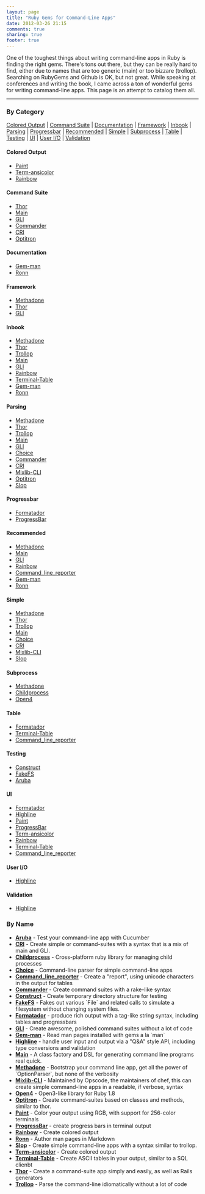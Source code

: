 ```yaml
---
layout: page
title: "Ruby Gems for Command-Line Apps"
date: 2012-03-26 21:15
comments: true
sharing: true
footer: true
---
```

One of the toughest things about writing command-line apps in Ruby is finding the right gems.  There's tons out there, but they
can be really hard to find, either due to names that are too generic (main) or too bizzare (trollop).  Searching on RubyGems and
Github is OK, but not great.  While speaking at conferences and writing the book, I came across a ton of wonderful
gems for writing command-line apps.  This page is an attempt to catalog them all.

----



### By Category
<a href='#tag-colored_output'>Colored Output</a> | <a href='#tag-command_suite'>Command Suite</a> | <a href='#tag-documentation'>Documentation</a> | <a href='#tag-framework'>Framework</a> | <a href='#tag-inbook'>Inbook</a> | <a href='#tag-parsing'>Parsing</a> | <a href='#tag-progressbar'>Progressbar</a> | <a href='#tag-recommended'>Recommended</a> | <a href='#tag-simple'>Simple</a> | <a href='#tag-subprocess'>Subprocess</a> | <a href='#tag-table'>Table</a> | <a href='#tag-testing'>Testing</a> | <a href='#tag-ui'>UI</a> | <a href='#tag-user_io'>User I/O</a> | <a href='#tag-validation'>Validation</a>


<a name='tag-colored_output'></a>
#### Colored Output
* <a href='#gem-paint'>Paint</a>
* <a href='#gem-termansicolor'>Term-ansicolor</a>
* <a href='#gem-rainbow'>Rainbow</a>

<a name='tag-command_suite'></a>
#### Command Suite
* <a href='#gem-thor'>Thor</a>
* <a href='#gem-main'>Main</a>
* <a href='#gem-gli'>GLI</a>
* <a href='#gem-commander'>Commander</a>
* <a href='#gem-cri'>CRI</a>
* <a href='#gem-optitron'>Optitron</a>

<a name='tag-documentation'></a>
#### Documentation
* <a href='#gem-gemman'>Gem-man</a>
* <a href='#gem-ronn'>Ronn</a>

<a name='tag-framework'></a>
#### Framework
* <a href='#gem-methadone'>Methadone</a>
* <a href='#gem-thor'>Thor</a>
* <a href='#gem-gli'>GLI</a>

<a name='tag-inbook'></a>
#### Inbook
* <a href='#gem-methadone'>Methadone</a>
* <a href='#gem-thor'>Thor</a>
* <a href='#gem-trollop'>Trollop</a>
* <a href='#gem-main'>Main</a>
* <a href='#gem-gli'>GLI</a>
* <a href='#gem-rainbow'>Rainbow</a>
* <a href='#gem-terminaltable'>Terminal-Table</a>
* <a href='#gem-gemman'>Gem-man</a>
* <a href='#gem-ronn'>Ronn</a>

<a name='tag-parsing'></a>
#### Parsing
* <a href='#gem-methadone'>Methadone</a>
* <a href='#gem-thor'>Thor</a>
* <a href='#gem-trollop'>Trollop</a>
* <a href='#gem-main'>Main</a>
* <a href='#gem-gli'>GLI</a>
* <a href='#gem-choice'>Choice</a>
* <a href='#gem-commander'>Commander</a>
* <a href='#gem-cri'>CRI</a>
* <a href='#gem-mixlib'>Mixlib-CLI</a>
* <a href='#gem-optitron'>Optitron</a>
* <a href='#gem-slop'>Slop</a>

<a name='tag-progressbar'></a>
#### Progressbar
* <a href='#gem-formatador'>Formatador</a>
* <a href='#gem-progress_bar'>ProgressBar</a>

<a name='tag-recommended'></a>
#### Recommended
* <a href='#gem-methadone'>Methadone</a>
* <a href='#gem-main'>Main</a>
* <a href='#gem-gli'>GLI</a>
* <a href='#gem-rainbow'>Rainbow</a>
* <a href='#gem-commandlinereporter'>Command_line_reporter</a>
* <a href='#gem-gemman'>Gem-man</a>
* <a href='#gem-ronn'>Ronn</a>

<a name='tag-simple'></a>
#### Simple
* <a href='#gem-methadone'>Methadone</a>
* <a href='#gem-thor'>Thor</a>
* <a href='#gem-trollop'>Trollop</a>
* <a href='#gem-main'>Main</a>
* <a href='#gem-choice'>Choice</a>
* <a href='#gem-cri'>CRI</a>
* <a href='#gem-mixlib'>Mixlib-CLI</a>
* <a href='#gem-slop'>Slop</a>

<a name='tag-subprocess'></a>
#### Subprocess
* <a href='#gem-methadone'>Methadone</a>
* <a href='#gem-childprocess'>Childprocess</a>
* <a href='#gem-open4'>Open4</a>

<a name='tag-table'></a>
#### Table
* <a href='#gem-formatador'>Formatador</a>
* <a href='#gem-terminaltable'>Terminal-Table</a>
* <a href='#gem-commandlinereporter'>Command_line_reporter</a>

<a name='tag-testing'></a>
#### Testing
* <a href='#gem-construct'>Construct</a>
* <a href='#gem-fakefs'>FakeFS</a>
* <a href='#gem-aruba'>Aruba</a>

<a name='tag-ui'></a>
#### UI
* <a href='#gem-formatador'>Formatador</a>
* <a href='#gem-highline'>Highline</a>
* <a href='#gem-paint'>Paint</a>
* <a href='#gem-progress_bar'>ProgressBar</a>
* <a href='#gem-termansicolor'>Term-ansicolor</a>
* <a href='#gem-rainbow'>Rainbow</a>
* <a href='#gem-terminaltable'>Terminal-Table</a>
* <a href='#gem-commandlinereporter'>Command_line_reporter</a>

<a name='tag-user_io'></a>
#### User I/O
* <a href='#gem-highline'>Highline</a>

<a name='tag-validation'></a>
#### Validation
* <a href='#gem-highline'>Highline</a>






<a name='alpha'></a>
### By Name
<ul>
<a name='gem-aruba'></a>
<li><strong><a href='https://github.com/cucumber/aruba'>Aruba</a></strong> - Test your command-line app with Cucumber</li>
<a name='gem-cri'></a>
<li><strong><a href='https:/github.com/ddfreyne/cri'>CRI</a></strong> - Create simple or command-suites with a syntax that is a mix of main and GLI.</li>
<a name='gem-childprocess'></a>
<li><strong><a href='https://github.com/jarib/childprocess'>Childprocess</a></strong> - Cross-platform ruby library for managing child processes</li>
<a name='gem-choice'></a>
<li><strong><a href='https:/github.com/defunkt/choice'>Choice</a></strong> - Command-line parser for simple command-line apps</li>
<a name='gem-commandlinereporter'></a>
<li><strong><a href='https://github.com/wbailey/command_line_reporter'>Command_line_reporter</a></strong> - Create a "report", using unicode characters in the output for tables</li>
<a name='gem-commander'></a>
<li><strong><a href='https:/github.com/visionmedia/commander'>Commander</a></strong> - Create command suites with a rake-like syntax</li>
<a name='gem-construct'></a>
<li><strong><a href='https:/github.com/devver/construct'>Construct</a></strong> - Create temporary directory structure for testing</li>
<a name='gem-fakefs'></a>
<li><strong><a href='https:/github.com/defunkt/fakefs'>FakeFS</a></strong> - Fakes out various `File` and related calls to simulate a filesystem without changing system files.</li>
<a name='gem-formatador'></a>
<li><strong><a href='https:/github.com/geemus/formatador'>Formatador</a></strong> - produce rich output with a tag-like string syntax, including tables and progressbars</li>
<a name='gem-gli'></a>
<li><strong><a href='http://github.com/davetron5000/gli'>GLI</a></strong> - Create awesome, polished command suites without a lot of code</li>
<a name='gem-gemman'></a>
<li><strong><a href='https://github.com/defunkt/gem-man'>Gem-man</a></strong> - Read man pages installed with gems a la `man`</li>
<a name='gem-highline'></a>
<li><strong><a href='https:/github.com/JEG2/highline'>Highline</a></strong> - handle user input and output via a "Q&A" style API, including type conversions and validation</li>
<a name='gem-main'></a>
<li><strong><a href='http://github.com/ahoward/main'>Main</a></strong> - A class factory and DSL for generating command line programs real quick.</li>
<a name='gem-methadone'></a>
<li><strong><a href='http://www.github.com/davetron5000/methadone'>Methadone</a></strong> - Bootstrap your command line app, get all the power of `OptionParser`, but none of the verbosity</li>
<a name='gem-mixlib'></a>
<li><strong><a href='https:/github.com/opscode/mixlib-cli'>Mixlib-CLI</a></strong> - Maintained by Opscode, the maintainers of chef, this can create simple command-line apps in a readable, if verbose, syntax</li>
<a name='gem-open4'></a>
<li><strong><a href='https://github.com/ahoward/open4'>Open4</a></strong> - Open3-like library for Ruby 1.8</li>
<a name='gem-optitron'></a>
<li><strong><a href='https:/github.com/joshbuddy/optitron'>Optitron</a></strong> - Create command-suites based on classes and methods, similar to thor.</li>
<a name='gem-paint'></a>
<li><strong><a href='https:/github.com/janlelis/paint'>Paint</a></strong> - Color your output using RGB, with support for 256-color terminals</li>
<a name='gem-progress_bar'></a>
<li><strong><a href='https:/github.com/paul/progress_bar'>ProgressBar</a></strong> - create progress bars in terminal output</li>
<a name='gem-rainbow'></a>
<li><strong><a href='https://github.com/sickill/rainbow'>Rainbow</a></strong> - Create colored output</li>
<a name='gem-ronn'></a>
<li><strong><a href='https://github.com/rtomayko/ronn'>Ronn</a></strong> - Author man pages in Markdown</li>
<a name='gem-slop'></a>
<li><strong><a href='https:/github.com/injekt/slop'>Slop</a></strong> - Create simple command-line apps with a syntax similar to trollop.</li>
<a name='gem-termansicolor'></a>
<li><strong><a href='https:/github.com/flori/term-ansicolor.git'>Term-ansicolor</a></strong> - Create colored output</li>
<a name='gem-terminaltable'></a>
<li><strong><a href='https://github.com/visionmedia/terminal-table'>Terminal-Table</a></strong> - Create ASCII tables in your output, similar to a SQL clienbt</li>
<a name='gem-thor'></a>
<li><strong><a href='http://www.github.com/wycats/thor'>Thor</a></strong> - Create a command-suite app simply and easily, as well as Rails generators</li>
<a name='gem-trollop'></a>
<li><strong><a href='http://trollop.rubyforge.org'>Trollop</a></strong> - Parse the command-line idiomatically without a lot of code</li>
</ul>
